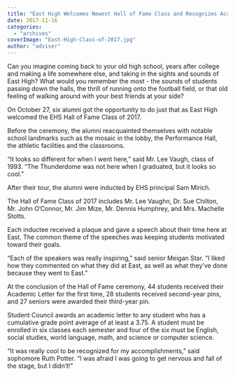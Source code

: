 ```yaml
---
title: "East High Welcomes Newest Hall of Fame Class and Recognizes Academic Letter Winners"
date: 2017-11-16
categories: 
  - "archives"
coverImage: "East-High-Class-of-2017.jpg"
author: "adviser"
---
```


Can you imagine coming back to your old high school, years after college and making a life somewhere else, and taking in the sights and sounds of East High? What would you remember the most - the sounds of students passing down the halls, the thrill of running onto the football field, or that old feeling of walking around with your best friends at your side?

On October 27, six alumni got the opportunity to do just that as East High welcomed the EHS Hall of Fame Class of 2017.

Before the ceremony, the alumni reacquainted themselves with notable school landmarks such as the mosaic in the lobby, the Performance Hall, the athletic facilities and the classrooms.

“It looks so different for when I went here,” said Mr. Lee Vaugh, class of 1993. “The Thunderdome was not here when I graduated, but it looks so cool.”

After their tour, the alumni were inducted by EHS principal Sam Mirich.

The Hall of Fame Class of 2017 includes Mr. Lee Vaughn, Dr. Sue Chilton, Mr. John O’Connor, Mr. Jim Mize, Mr. Dennis Humphrey, and Mrs. Machelle Stotts.

Each inductee received a plaque and gave a speech about their time here at East. The common theme of the speeches was keeping students motivated toward their goals.

“Each of the speakers was really inspiring,” said senior Meigan Star. “I liked how they commented on what they did at East, as well as what they’ve done because they went to East.”

At the conclusion of the Hall of Fame ceremony, 44 students received their Academic Letter for the first time, 28 students received second-year pins, and 27 seniors were awarded their third-year pin.

Student Council awards an academic letter to any student who has a cumulative grade point average of at least a 3.75. A student must be enrolled in six classes each semester and four of the six must be English, social studies, world language, math, and science or computer science.

“It was really cool to be recognized for my accomplishments,” said sophomore Ruth Potter. “I was afraid I was going to get nervous and fall of the stage, but I didn’t!”
